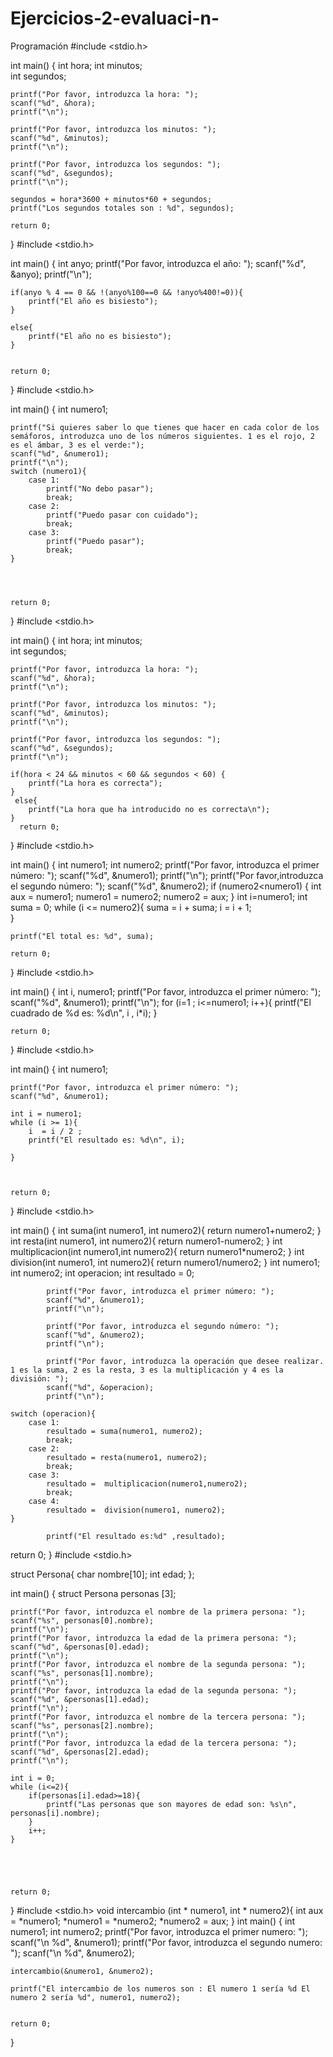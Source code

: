 # Ejercicios-2-evaluaci-n-
Programación
#include <stdio.h>

int main()
{
    int hora;
    int minutos;    
    int segundos;

    printf("Por favor, introduzca la hora: ");
    scanf("%d", &hora);
    printf("\n");

    printf("Por favor, introduzca los minutos: ");
    scanf("%d", &minutos);
    printf("\n");

    printf("Por favor, introduzca los segundos: ");
    scanf("%d", &segundos);
    printf("\n");

    segundos = hora*3600 + minutos*60 + segundos;
    printf("Los segundos totales son : %d", segundos);
    
    return 0;
}
#include <stdio.h>

int main()
{
    int anyo;
        printf("Por favor, introduzca el año: ");
        scanf("%d", &anyo);
        printf("\n");
        
    if(anyo % 4 == 0 && !(anyo%100==0 && !anyo%400!=0)){
        printf("El año es bisiesto");
    }
    
    else{
        printf("El año no es bisiesto");
    }
    

    return 0;
}
#include <stdio.h>

int main()
{
    int numero1;
    
    printf("Si quieres saber lo que tienes que hacer en cada color de los semáforos, introduzca uno de los números siguientes. 1 es el rojo, 2 es el ámbar, 3 es el verde:");
    scanf("%d", &numero1);
    printf("\n");
    switch (numero1){
        case 1: 
            printf("No debo pasar");
            break;
        case 2:
            printf("Puedo pasar con cuidado");
            break;
        case 3: 
            printf("Puedo pasar");
            break;
    }
    
    
    

    return 0;
}
#include <stdio.h>

int main()
{
    int hora;
    int minutos;    
    int segundos;

    printf("Por favor, introduzca la hora: ");
    scanf("%d", &hora);
    printf("\n");

    printf("Por favor, introduzca los minutos: ");
    scanf("%d", &minutos);
    printf("\n");

    printf("Por favor, introduzca los segundos: ");
    scanf("%d", &segundos);
    printf("\n");
     
    if(hora < 24 && minutos < 60 && segundos < 60) {
        printf("La hora es correcta");
    }
     else{
        printf("La hora que ha introducido no es correcta\n");
    }
      return 0;
}
#include <stdio.h>

int main()
{
    int numero1;
    int numero2;
    printf("Por favor, introduzca el primer número: ");
    scanf("%d", &numero1);
    printf("\n");
    printf("Por favor,introduzca el segundo número: ");
    scanf("%d", &numero2);
    if (numero2<numero1) {
        int aux = numero1;
        numero1 = numero2;
        numero2 = aux;
    }
    int i=numero1;
    int suma = 0;
    while (i <= numero2){
        suma = i + suma;
        i  = i + 1;  
    }
   
    printf("El total es: %d", suma);

    return 0;
}
#include <stdio.h>

int main()
{
    int i, numero1;
    printf("Por favor, introduzca el primer número: ");
    scanf("%d", &numero1);
    printf("\n");
    for (i=1 ; i<=numero1; i++){
        printf("El cuadrado de %d es: %d\n", i , i*i);
    } 
   
    return 0;
}
#include <stdio.h>

int main()
{
    int numero1;
    
    printf("Por favor, introduzca el primer número: ");
    scanf("%d", &numero1);
   
    int i = numero1;
    while (i >= 1){
        i  = i / 2 ;
        printf("El resultado es: %d\n", i);
     
    }
   
   

    return 0;
}
#include <stdio.h>

int main()
{
    int suma(int numero1, int numero2){
        return numero1+numero2;
    }
    int resta(int numero1, int numero2){
        return numero1-numero2;
    }
    int multiplicacion(int numero1,int numero2){
        return numero1*numero2;
    }
    int division(int numero1, int numero2){
        return numero1/numero2;
    }
    int numero1;
    int numero2;
    int operacion;
    int resultado = 0;
    
            printf("Por favor, introduzca el primer número: ");
            scanf("%d", &numero1);
            printf("\n");
        
            printf("Por favor, introduzca el segundo número: ");
            scanf("%d", &numero2);
            printf("\n");
            
            printf("Por favor, introduzca la operación que desee realizar. 1 es la suma, 2 es la resta, 3 es la multiplicación y 4 es la división: ");
            scanf("%d", &operacion);
            printf("\n");
        
    switch (operacion){
        case 1:
            resultado = suma(numero1, numero2);
            break;
        case 2:
            resultado = resta(numero1, numero2); 
            break;
        case 3: 
            resultado =  multiplicacion(numero1,numero2);
            break;
        case 4:
            resultado =  division(numero1, numero2);
    }
        
            printf("El resultado es:%d" ,resultado);
    
    
    

 return 0;
}
#include <stdio.h>

struct Persona{
    char nombre[10];
    int edad;
};

int main()
{
    struct Persona personas [3];
    
    printf("Por favor, introduzca el nombre de la primera persona: ");
    scanf("%s", personas[0].nombre);
    printf("\n");
    printf("Por favor, introduzca la edad de la primera persona: ");
    scanf("%d", &personas[0].edad);
    printf("\n");
    printf("Por favor, introduzca el nombre de la segunda persona: ");
    scanf("%s", personas[1].nombre);
    printf("\n");
    printf("Por favor, introduzca la edad de la segunda persona: ");
    scanf("%d", &personas[1].edad);
    printf("\n");
    printf("Por favor, introduzca el nombre de la tercera persona: ");
    scanf("%s", personas[2].nombre);
    printf("\n");
    printf("Por favor, introduzca la edad de la tercera persona: ");
    scanf("%d", &personas[2].edad);
    printf("\n");

    int i = 0;
    while (i<=2){
        if(personas[i].edad>=18){
            printf("Las personas que son mayores de edad son: %s\n", personas[i].nombre);
        }
        i++;
    }
    
    
    
    
    
    return 0;
}
#include <stdio.h>
void intercambio (int * numero1, int * numero2){
    int aux = *numero1;
    *numero1 = *numero2;
    *numero2 = aux;
}
int main()
{
    int numero1;
    int numero2;
    printf("Por favor, introduzca el primer numero: ");
    scanf("\n %d", &numero1);
    printf("Por favor, introduzca el segundo numero: ");
    scanf("\n %d", &numero2);
    
    intercambio(&numero1, &numero2);
    
    printf("El intercambio de los numeros son : El numero 1 sería %d El numero 2 sería %d", numero1, numero2);
    

    return 0;
}
